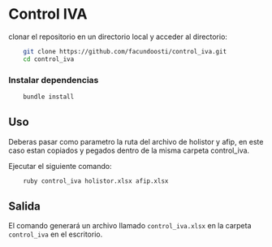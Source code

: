 # Control IVA
clonar el repositorio en un directorio local y acceder al directorio:

```bash
    git clone https://github.com/facundoosti/control_iva.git
    cd control_iva
```

### Instalar dependencias

```bash
    bundle install
```
## Uso
Deberas pasar como parametro la ruta del archivo de holistor y afip, 
en este caso estan copiados y pegados dentro de la misma carpeta control_iva.

Ejecutar el siguiente comando:

```bash
    ruby control_iva holistor.xlsx afip.xlsx
```

## Salida

El comando generará un archivo llamado `control_iva.xlsx` en la carpeta `control_iva` en el escritorio.
